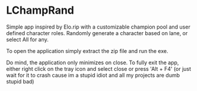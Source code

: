 # LChampRand
Simple app inspired by Elo.rip with a customizable champion pool and user defined character roles.
Randomly generate a character based on lane, or select All for any.

To open the application simply extract the zip file and run the exe.

Do mind, the application only minimizes on close.
To fully exit the app, either right click on the tray icon and select close or press 'Alt + F4'
(or just wait for it to crash cause im a stupid idiot and all my projects are dumb stupid bad)
